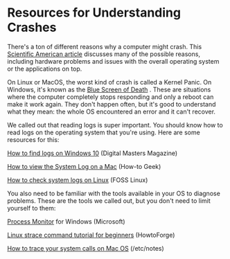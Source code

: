 # Resources for Understanding Crashes

There's a ton of different reasons why a computer might crash. This 
[Scientific American article](https://www.scientificamerican.com/article/why-do-computers-crash/)
 discusses many of the possible reasons, including hardware problems and issues with the overall operating system or the applications on top. 

On Linux or MacOS, the worst kind of crash is called a Kernel Panic. On Windows, it's known as the 
[Blue Screen of Death](https://en.wikipedia.org/wiki/Blue_Screen_of_Death)
. These are situations where the computer completely stops responding and only a reboot can make it work again. They don't happen often, but it's good to understand what they mean: the whole OS encountered an error and it can't recover.

We called out that reading logs is super important. You should know how to read logs on the operating system that you're using. Here are some resources for this:

[How to find logs on Windows 10](https://www.digitalmastersmag.com/magazine/tip-of-the-day-how-to-find-crash-logs-on-windows-10/)
 (Digital Masters Magazine)

[How to view the System Log on a Mac](https://www.howtogeek.com/356942/how-to-view-the-system-log-on-a-mac/)
 (How-to Geek)

[How to check system logs on Linux](https://www.fosslinux.com/8984/how-to-check-system-logs-on-linux-complete-usage-guide.htm)
 (FOSS Linux) 

You also need to be familiar with the tools available in your OS to diagnose problems. These are the tools we called out, but you don't need to limit yourself to them:

[Process Monitor](https://docs.microsoft.com/en-us/sysinternals/downloads/procmon)
 for Windows (Microsoft)

[Linux strace command tutorial for beginners](https://www.howtoforge.com/linux-strace-command/)
 (HowtoForge)  

[How to trace your system calls on Mac OS](http://neurocline.github.io/dev/2015/05/24/Tracing-System-Calls.html)
 (/etc/notes)